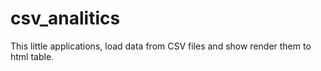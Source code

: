csv_analitics
=============

This little applications, load data from CSV files and show render them to html table.
